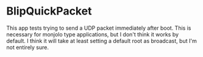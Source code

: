 BlipQuickPacket
===============

This app tests trying to send a UDP packet immediately after boot. This is
necessary for monjolo type applications, but I don't think it works by default.
I think it will take at least setting a default root as broadcast, but I'm not
entirely sure.
